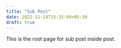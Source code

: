 ```yaml
---
title: "Sub Post"
date: 2022-11-14T15:25:04+05:30
draft: true
---
```


This is the root page for sub post inside post.